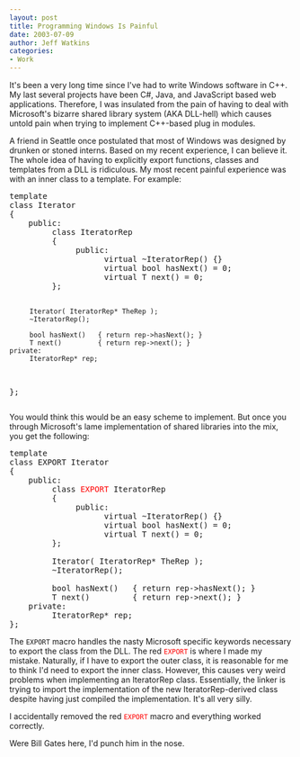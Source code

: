 ```yaml
---
layout: post
title: Programming Windows Is Painful
date: 2003-07-09
author: Jeff Watkins
categories:
- Work
---
```


<p>It's been a very long time since I've had to write Windows software
in C++. My last several projects have been C#, Java, and JavaScript
based web applications. Therefore, I was insulated from the pain of
having to deal with Microsoft's bizarre shared library system (AKA
DLL-hell) which causes untold pain when trying to implement C++-based
plug in modules. </p>
<p>A friend in Seattle once postulated that most of Windows was
designed by drunken or stoned interns. Based on my recent experience, I
can believe it. The whole idea of having to explicitly export
functions, classes and templates from a DLL is ridiculous. My most
recent painful experience was with an inner class to a template. For
example:</p>
<pre>
template <class T>
class Iterator
{
    public:
         class IteratorRep
         {
              public:
                    virtual ~IteratorRep() {}
                    virtual bool hasNext() = 0;
                    virtual T next() = 0;
         };

         Iterator( IteratorRep* TheRep );
         ~IteratorRep();

         bool hasNext()   { return rep->hasNext(); }
         T next()         { return rep->next(); }
    private:
         IteratorRep* rep;
};
</pre>

<p>You would think this would be an easy scheme to implement. But once
you through Microsoft's lame implementation of shared libraries into
the mix, you get the following:</p>

<pre>
template <class T>
class EXPORT Iterator
{
    public:
         class <span style="color:red">EXPORT</span> IteratorRep
         {
              public:
                    virtual ~IteratorRep() {}
                    virtual bool hasNext() = 0;
                    virtual T next() = 0;
         };

         Iterator( IteratorRep* TheRep );
         ~IteratorRep();

         bool hasNext()   { return rep->hasNext(); }
         T next()         { return rep->next(); }
    private:
         IteratorRep* rep;
};
</pre>
<p>The <code>EXPORT</code> macro handles the nasty Microsoft specific
keywords necessary to export the class from the DLL. The red <span
style="color:red"><code>EXPORT</code></span> is where I made my
mistake. Naturally, if I have to export the outer class, it is
reasonable for me to think I'd need to export the inner class. However,
this causes very weird problems when implementing an IteratorRep class.
Essentially, the linker is trying to import the implementation of the
new IteratorRep-derived class despite having just compiled the
implementation. It's all very silly.</p>
<p>I accidentally removed the red <span
style="color:red"><code>EXPORT</code></span> macro and everything
worked correctly.</p>
<p>Were Bill Gates here, I'd punch him in the nose.</p>
